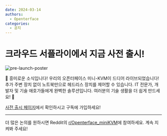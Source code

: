 ```yaml
---
date: 2024-03-14
authors:
  - Openterface
categories:
  - 공지
---
```


# 크라우드 서플라이에서 지금 사전 출시!

![pre-launch-poster](/images/event/pre_launch_poster.jpg)

🚀 흥미로운 소식입니다! 우리의 오픈터페이스 미니-KVM이 드디어 라이브되었습니다! 추가 주변 장치 없이 노트북만으로 헤드리스 장치를 제어할 수 있습니다. IT 전문가, 개발자 및 기술 애호가들에게 완벽한 솔루션입니다. 여러분의 기술 생활을 더 쉽게 만드세요! 🌈

[사전 출시 페이지](https://www.crowdsupply.com/techxartisan/openterface-mini-kvm)에서 확인하시고 구독에 가입하세요!

<!-- more -->

--------

더 많은 논의를 원하시면 Reddit의 [r/Openterface_miniKVM](https://www.reddit.com/r/Openterface_miniKVM/)에 참여하세요. 계속 지켜봐 주세요!